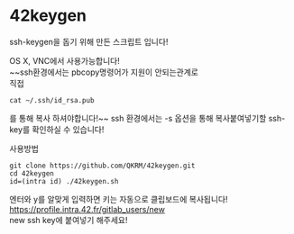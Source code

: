 # 42keygen

ssh-keygen을 돕기 위해 만든 스크립트 입니다!

OS X, VNC에서 사용가능합니다!  
~~ssh환경에서는 pbcopy명령어가 지원이 안되는관계로  
직접
``` shell
cat ~/.ssh/id_rsa.pub
```
를 통해 복사 하셔야합니다!~~
ssh 환경에서는 -s 옵션을 통해 복사붙여넣기할 ssh-key를 확인하실 수 있습니다!

사용방법

``` shell
git clone https://github.com/QKRM/42keygen.git
cd 42keygen
id=(intra id) ./42keygen.sh
```
엔터와 y를 알맞게 입력하면 키는 자동으로 클립보드에 복사됩니다!  
https://profile.intra.42.fr/gitlab_users/new  
new ssh key에 붙여넣기 해주세요!
